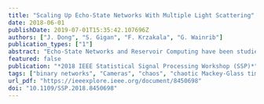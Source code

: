 ```yaml
---
title: "Scaling Up Echo-State Networks With Multiple Light Scattering"
date: 2018-06-01
publishDate: 2019-07-01T15:35:42.107696Z
authors: ["J. Dong", "S. Gigan", "F. Krzakala", "G. Wainrib"]
publication_types: ["1"]
abstract: "Echo-State Networks and Reservoir Computing have been studied for more than a decade. They provide a simpler yet powerful alternative to Recurrent Neural Networks, every internal weight is fixed and only the last linear layer is trained. They involve many multiplications by dense random matrices. Very large networks are difficult to obtain, as the complexity scales quadratically both in time and memory. Here, we present a novel optical implementation of Echo-State Networks using light-scattering media and a Digital Micromirror Device. As a proof of concept, binary networks have been successfully trained to predict the chaotic Mackey-Glass time series. This new method is fast, power efficient and easily scalable to very large networks."
featured: false
publication: "*2018 IEEE Statistical Signal Processing Workshop (SSP)*"
tags: ["binary networks", "Cameras", "chaos", "chaotic Mackey-Glass time series", "dense random matrices", "Digital Micromirror Device", "Echo-State Network", "Echo-State Networks", "light scattering", "light-scattering media", "Machine Learning", "matrix algebra", "micromirrors", "multiple light scattering", "Neurons", "Nonlinear optics", "Optical Computing", "Optical scattering", "Optical signal processing", "recurrent neural nets", "Recurrent Neural Networks", "Reservoir Computing", "Reservoirs", "time series"]
url_pdf: "https://ieeexplore.ieee.org/document/8450698"
doi: "10.1109/SSP.2018.8450698"
---
```


